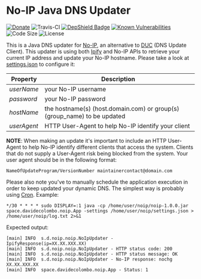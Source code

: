 # No-IP Java DNS Updater
[![Donate](https://img.shields.io/badge/Donate-PayPal-green.svg)](https://www.paypal.com/cgi-bin/webscr?cmd=_donations&business=T9USZAMJHNBBC&lc=IT&item_name=No-IP%20Java%20DNS%20Updater&currency_code=EUR&bn=PP%2dDonationsBF%3abtn_donate_SM%2egif%3aNonHosted)
![Travis-CI](https://travis-ci.com/davidecolombo/noip.svg?branch=master)
[![DepShield Badge](https://depshield.sonatype.org/badges/davidecolombo/noip/depshield.svg)](https://depshield.github.io)
[![Known Vulnerabilities](https://snyk.io//test/github/davidecolombo/noip/badge.svg?targetFile=pom.xml)](https://snyk.io//test/github/davidecolombo/noip?targetFile=pom.xml)
![Code Size](https://img.shields.io/github/languages/code-size/davidecolombo/noip)
![License](https://img.shields.io/github/license/davidecolombo/noip)

This is a Java DNS updater for [No-IP](https://www.noip.com/), an alternative to [DUC](https://www.noip.com/download) (DNS Update Client). This updater is using both [Ipify](https://www.ipify.org/) and No-IP APIs to retrieve your current IP address and update your No-IP hostname. Please take a look at [settings.json](src/test/resources/settings.json) to configure it:

| Property | Description |
| --- | --- |
| _userName_ | your No-IP username |
| _password_ | your No-IP password |
| _hostName_ | the hostname(s) (host.domain.com) or group(s) (group_name) to be updated |
| _userAgent_ | HTTP User-Agent to help No-IP identify your client |

__NOTE__: When making an update it's important to include an HTTP User-Agent to help No-IP identify different clients that access the system. Clients that do not supply a User-Agent risk being blocked from the system.
Your user agent should be in the following format:
```
NameOfUpdateProgram/VersionNumber maintainercontact@domain.com
```
Please also note you've to manually schedule the application execution in order to keep updated your dynamic DNS. The simplest way is probably using [Cron](https://en.wikipedia.org/wiki/Cron). Example:

```
*/30 * * * * sudo DISPLAY=:1 java -cp /home/user/noip/noip-1.0.0.jar space.davidecolombo.noip.App -settings /home/user/noip/settings.json > /home/user/noip/log.txt 2>&1
```

Expected output:
```
[main] INFO  s.d.noip.noip.NoIpUpdater - IpifyResponse(ip=XX.XX.XXX.XX)
[main] INFO  s.d.noip.noip.NoIpUpdater - HTTP status code: 200
[main] INFO  s.d.noip.noip.NoIpUpdater - HTTP status message: OK
[main] INFO  s.d.noip.noip.NoIpUpdater - No-IP response: nochg XX.XX.XXX.XX
[main] INFO  space.davidecolombo.noip.App - Status: 1
```
